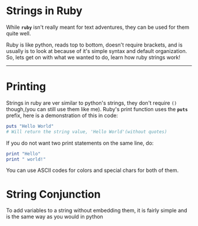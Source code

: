 # Strings in Ruby

While **`ruby`** isn't really meant for text adventures, they can be used for them quite well.

Ruby is like python, reads top to bottom, doesn't require brackets, and is usually is to look at because of it's simple syntax and default organization. So, lets get on with what we wanted to do, learn how ruby strings work!

---

# Printing

Strings in ruby are ver similar to python's strings, they don't require `()` though,(you can still use them like me). Ruby's print function uses the **`puts`** prefix, here is a demonstration of this in code:

```ruby
puts "Hello World"
# Will return the string value, 'Hello World'(without quotes)
```

If you do not want two print statements on the same line, do:

```ruby
print "Hello"
print " world!"
```

You can use ASCII codes for colors and special chars for both of them.

# String Conjunction

To add variables to a string without embedding them, it is fairly simple and is the same way as you would in python
